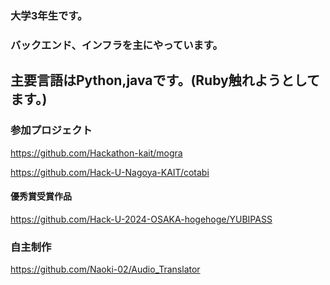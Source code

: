 ### 大学3年生です。
### バックエンド、インフラを主にやっています。
## 主要言語はPython,javaです。(Ruby触れようとしてます。)
### 参加プロジェクト
https://github.com/Hackathon-kait/mogra

https://github.com/Hack-U-Nagoya-KAIT/cotabi

#### 優秀賞受賞作品
https://github.com/Hack-U-2024-OSAKA-hogehoge/YUBIPASS

### 自主制作
https://github.com/Naoki-02/Audio_Translator


<!--
**Naoki-02/Naoki-02** is a ✨ _special_ ✨ repository because its `README.md` (this file) appears on your GitHub profile.

Here are some ideas to get you started:

- 🔭 I’m currently working on ...
- 🌱 I’m currently learning ...
- 👯 I’m looking to collaborate on ...
- 🤔 I’m looking for help with ...
- 💬 Ask me about ...
- 📫 How to reach me: ...
- 😄 Pronouns: ...
- ⚡ Fun fact: ...
-->
